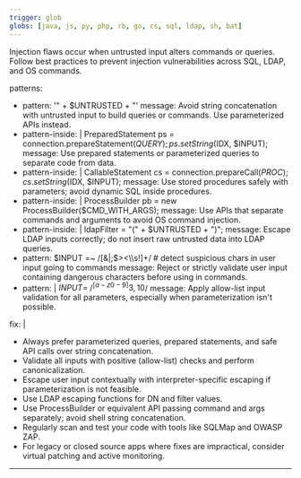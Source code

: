 ```yaml
---
trigger: glob
globs: [java, js, py, php, rb, go, cs, sql, ldap, sh, bat]
---
```



  Injection flaws occur when untrusted input alters commands or queries.
  Follow best practices to prevent injection vulnerabilities across SQL, LDAP, and OS commands.

patterns:
  - pattern: '" + $UNTRUSTED + "'
    message: Avoid string concatenation with untrusted input to build queries or commands. Use parameterized APIs instead.
  - pattern-inside: |
      PreparedStatement ps = connection.prepareStatement($QUERY);
      ps.setString($IDX, $INPUT);
    message: Use prepared statements or parameterized queries to separate code from data.
  - pattern-inside: |
      CallableStatement cs = connection.prepareCall($PROC);
      cs.setString($IDX, $INPUT);
    message: Use stored procedures safely with parameters; avoid dynamic SQL inside procedures.
  - pattern-inside: |
      ProcessBuilder pb = new ProcessBuilder($CMD_WITH_ARGS);
    message: Use APIs that separate commands and arguments to avoid OS command injection.
  - pattern-inside: |
      ldapFilter = "(" + $UNTRUSTED + ")";
    message: Escape LDAP inputs correctly; do not insert raw untrusted data into LDAP queries.
  - pattern: $INPUT =~ /[&|;$><\\\s!]+/  # detect suspicious chars in user input going to commands
    message: Reject or strictly validate user input containing dangerous characters before using in commands.
  - pattern: |
      $INPUT =~ /^[a-z0-9]{3,10}$/
    message: Apply allow-list input validation for all parameters, especially when parameterization isn't possible.

fix: |
  - Always prefer parameterized queries, prepared statements, and safe API calls over string concatenation.
  - Validate all inputs with positive (allow-list) checks and perform canonicalization.
  - Escape user input contextually with interpreter-specific escaping if parameterization is not feasible.
  - Use LDAP escaping functions for DN and filter values.
  - Use ProcessBuilder or equivalent API passing command and args separately; avoid shell string concatenation.
  - Regularly scan and test your code with tools like SQLMap and OWASP ZAP.
  - For legacy or closed source apps where fixes are impractical, consider virtual patching and active monitoring.

---
```